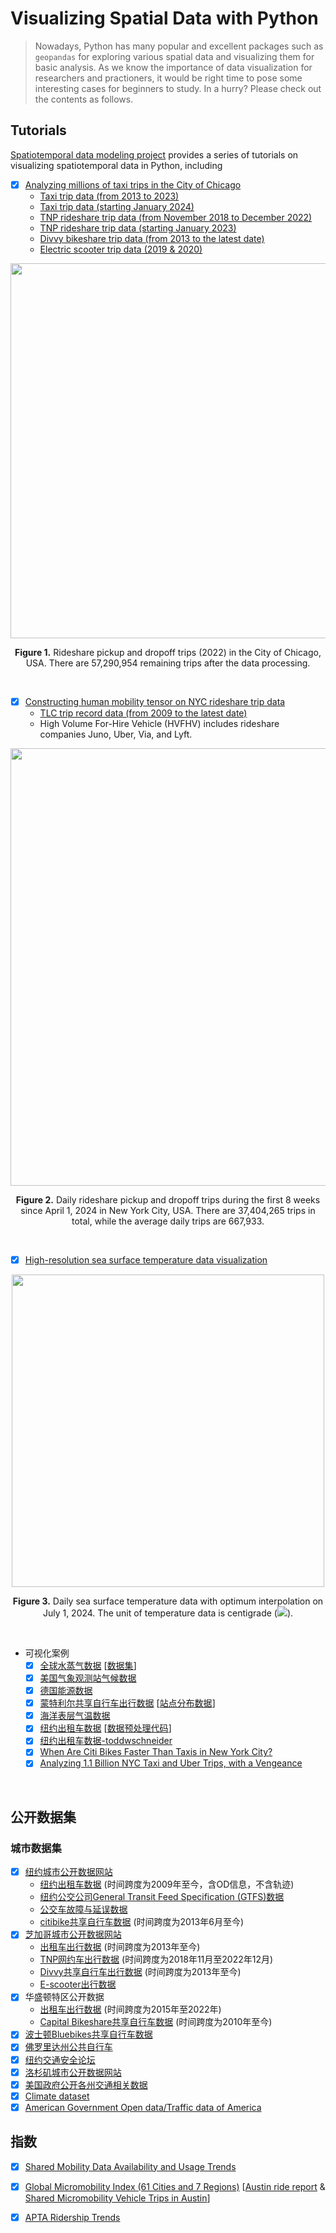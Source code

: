 # Visualizing Spatial Data with Python

> Nowadays, Python has many popular and excellent packages such as `geopandas` for exploring various spatial data and visualizing them for basic analysis. As we know the importance of data visualization for researchers and practioners, it would be right time to pose some interesting cases for beginners to study. In a hurry? Please check out the contents as follows.

## Tutorials

[Spatiotemporal data modeling project](https://spatiotemporal-data.github.io/) provides a series of tutorials on visualizing spatiotemporal data in Python, including

- [x] [Analyzing millions of taxi trips in the City of Chicago](https://spatiotemporal-data.github.io/Chicago-mobility/taxi-data/)
  - [Taxi trip data (from 2013 to 2023)](https://data.cityofchicago.org/Transportation/Taxi-Trips-2013-2023-/wrvz-psew/about_data)
  - [Taxi trip data (starting January 2024)](https://data.cityofchicago.org/Transportation/Taxi-Trips-2024-/ajtu-isnz/about_data)
  - [TNP rideshare trip data (from November 2018 to December 2022)](https://data.cityofchicago.org/Transportation/Transportation-Network-Providers-Trips-2018-2022-/m6dm-c72p/about_data)
  - [TNP rideshare trip data (starting January 2023)](https://data.cityofchicago.org/Transportation/Transportation-Network-Providers-Trips-2023-/n26f-ihde/about_data)
  - [Divvy bikeshare trip data (from 2013 to the latest date)](https://divvybikes.com/system-data)
  - [Electric scooter trip data (2019 & 2020)](https://catalog.data.gov/dataset/e-scooter-trips)

<p align="center">
<img align="middle" src="https://spatiotemporal-data.github.io/images/tnp_pickup_dropoff_trips_chicago_2022.png" width="600" />
</p>

<p align = "center">
<b>Figure 1.</b> Rideshare pickup and dropoff trips (2022) in the City of Chicago, USA. There are 57,290,954 remaining trips after the data processing.
</p>

<br>

- [x] [Constructing human mobility tensor on NYC rideshare trip data](https://spatiotemporal-data.github.io/NYC-mobility/rideshare/)
  - [TLC trip record data (from 2009 to the latest date)](https://www.nyc.gov/site/tlc/about/tlc-trip-record-data.page)
  - High Volume For-Hire Vehicle (HVFHV) includes rideshare companies Juno, Uber, Via, and Lyft.

<p align="center">
<img align="middle" src="https://spatiotemporal-data.github.io/images/pickup_dropoff_trips_nyc_2024_april_may.png" width="700" />
</p>

<p align = "center">
<b>Figure 2.</b> Daily rideshare pickup and dropoff trips during the first 8 weeks since April 1, 2024 in New York City, USA. There are 37,404,265 trips in total, while the average daily trips are 667,933.
</p>

<br>

- [x] [High-resolution sea surface temperature data visualization](https://spatiotemporal-data.github.io/climate/sst/)

<p align="center">
<img align="middle" src="https://spatiotemporal-data.github.io/images/sst_2407_1.png" width="500" />
</p>

<p align = "center">
<b>Figure 3.</b> Daily sea surface temperature data with optimum interpolation on July 1, 2024. The unit of temperature data is centigrade (<img style="display: inline;" src="https://latex.codecogs.com/svg.latex?&space;^\circ\text{C}"/>).
</p>


<br>

- 可视化案例
  - [x] [全球水蒸气数据](https://medium.com/@xinyu.chen/visualizing-global-water-vapor-patterns-in-python-776bf08b3179) [[数据集](https://github.com/xinychen/climate-tensor)]
  - [x] [美国气象观测站气候数据](https://medium.com/@xinyu.chen/visualizing-station-level-usa-temperature-data-in-python-4f813fb9116a)
  - [x] [德国能源数据](https://medium.com/@xinyu.chen/visualizing-germany-energy-consumption-data-in-python-200e7cc3e506)
  - [x] [蒙特利尔共享自行车出行数据](https://medium.com/@xinyu.chen/montreal-bikeshare-data-analysis-ii-visualizing-bike-trips-on-road-networks-3d9ab7e5787c) [[站点分布数据](https://medium.com/@xinyu.chen/montreal-bikeshare-data-analysis-i-bikeshare-station-visualization-and-analysis-f5bec23e72f0)]
  - [x] [海洋表层气温数据](https://medium.com/@xinyu.chen/visualize-global-sea-surface-temperature-data-in-python-21a6324df563)
  - [x] [纽约出租车数据](https://github.com/xinychen/vars) [[数据预处理代码](https://transdim.github.io/dataset/NYC-taxi/)]
  - [x] [纽约出租车数据-toddwschneider](https://github.com/toddwschneider/nyc-taxi-data)
  - [x] [When Are Citi Bikes Faster Than Taxis in New York City?](https://toddwschneider.com/posts/taxi-vs-citi-bike-nyc/)
  - [x] [Analyzing 1.1 Billion NYC Taxi and Uber Trips, with a Vengeance](https://toddwschneider.com/posts/analyzing-1-1-billion-nyc-taxi-and-uber-trips-with-a-vengeance/)
 
<br>

## 公开数据集

### 城市数据集

- [x] [纽约城市公开数据网站](https://www.nyc.gov/site/designcommission/design-references/open-data.page)
   - [纽约出租车数据](https://www.nyc.gov/site/tlc/about/tlc-trip-record-data.page) (时间跨度为2009年至今，含OD信息，不含轨迹)
   - [纽约公交公司General Transit Feed Specification (GTFS)数据](https://transitfeeds.com/p/mta/85)
   - [公交车故障与延误数据](https://data.cityofchicago.org/Transportation/Transportation-Network-Providers-Trips-2018-2022-/m6dm-c72p)
   - [citibike共享自行车数据](https://citibikenyc.com/system-data) (时间跨度为2013年6月至今)
- [x] [芝加哥城市公开数据网站](https://www.chicago.gov/city/en/narr/foia/CityData.html)
   - [出租车出行数据](https://data.cityofchicago.org/Transportation/Taxi-Trips/wrvz-psew) (时间跨度为2013年至今)
   - [TNP网约车出行数据](https://data.cityofchicago.org/Transportation/Transportation-Network-Providers-Trips-2018-2022-/m6dm-c72p) (时间跨度为2018年11月至2022年12月)
   - [Divvy共享自行车出行数据](https://divvybikes.com/system-data) (时间跨度为2013年至今)
   - [E-scooter出行数据](https://catalog.data.gov/dataset/e-scooter-trips)
- [x] 华盛顿特区公开数据
   - [出租车出行数据](https://opendata.dc.gov/explore?query=taxi) (时间跨度为2015年至2022年)
   - [Capital Bikeshare共享自行车数据](https://capitalbikeshare.com/system-data) (时间跨度为2010年至今)
- [x] [波士顿Bluebikes共享自行车数据](https://bluebikes.com/system-data)
- [x] [佛罗里达州公共自行车](https://www.citibikemiami.com/#stationmap)
- [x] [纽约交通安全论坛](https://trafficsafetyforum.nypdonline.org/2e5c3f4b-85c1-4635-83c6-22b27fe7c75c/view/89)
- [x] [洛杉矶城市公开数据网站](https://data.lacity.org/)
- [x] [美国政府公开各州交通相关数据](https://catalog.data.gov/dataset/?tags_limit=0&res_format=XML&groups=local&tags=transportation)	
- [x] [Climate dataset](https://climexp.knmi.nl/start.cgi?id=51e9b9c2ffa5bf2a83a469eba86afa0f)
- [x] [American Government Open data/Traffic data of America](https://catalog.data.gov/dataset)

## 指数

- [x] [Shared Mobility Data Availability and Usage Trends](https://publications.anl.gov/anlpubs/2022/05/175312.pdf)
- [x] [Global Micromobility Index (61 Cities and 7 Regions)](https://public.ridereport.com/) [[Austin ride report](https://public.ridereport.com/austin) & [Shared Micromobility Vehicle Trips in Austin](https://data.austintexas.gov/Transportation-and-Mobility/Shared-Micromobility-Vehicle-Trips/7d8e-dm7r)]
- [x] [APTA Ridership Trends](https://transitapp.com/APTA)

